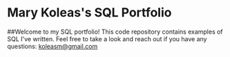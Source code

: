 # Mary Koleas's SQL Portfolio
##Welcome to my SQL portfolio! This code repository contains examples of SQL I've written. Feel free to take a look and reach out if you have any questions: koleasm@gmail.com
